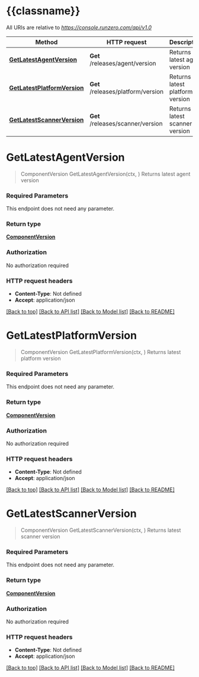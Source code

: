 # {{classname}}

All URIs are relative to *https://console.runzero.com/api/v1.0*

Method | HTTP request | Description
------------- | ------------- | -------------
[**GetLatestAgentVersion**](PublicApi.md#GetLatestAgentVersion) | **Get** /releases/agent/version | Returns latest agent version
[**GetLatestPlatformVersion**](PublicApi.md#GetLatestPlatformVersion) | **Get** /releases/platform/version | Returns latest platform version
[**GetLatestScannerVersion**](PublicApi.md#GetLatestScannerVersion) | **Get** /releases/scanner/version | Returns latest scanner version

# **GetLatestAgentVersion**
> ComponentVersion GetLatestAgentVersion(ctx, )
Returns latest agent version

### Required Parameters
This endpoint does not need any parameter.

### Return type

[**ComponentVersion**](ComponentVersion.md)

### Authorization

No authorization required

### HTTP request headers

 - **Content-Type**: Not defined
 - **Accept**: application/json

[[Back to top]](#) [[Back to API list]](../README.md#documentation-for-api-endpoints) [[Back to Model list]](../README.md#documentation-for-models) [[Back to README]](../README.md)

# **GetLatestPlatformVersion**
> ComponentVersion GetLatestPlatformVersion(ctx, )
Returns latest platform version

### Required Parameters
This endpoint does not need any parameter.

### Return type

[**ComponentVersion**](ComponentVersion.md)

### Authorization

No authorization required

### HTTP request headers

 - **Content-Type**: Not defined
 - **Accept**: application/json

[[Back to top]](#) [[Back to API list]](../README.md#documentation-for-api-endpoints) [[Back to Model list]](../README.md#documentation-for-models) [[Back to README]](../README.md)

# **GetLatestScannerVersion**
> ComponentVersion GetLatestScannerVersion(ctx, )
Returns latest scanner version

### Required Parameters
This endpoint does not need any parameter.

### Return type

[**ComponentVersion**](ComponentVersion.md)

### Authorization

No authorization required

### HTTP request headers

 - **Content-Type**: Not defined
 - **Accept**: application/json

[[Back to top]](#) [[Back to API list]](../README.md#documentation-for-api-endpoints) [[Back to Model list]](../README.md#documentation-for-models) [[Back to README]](../README.md)

